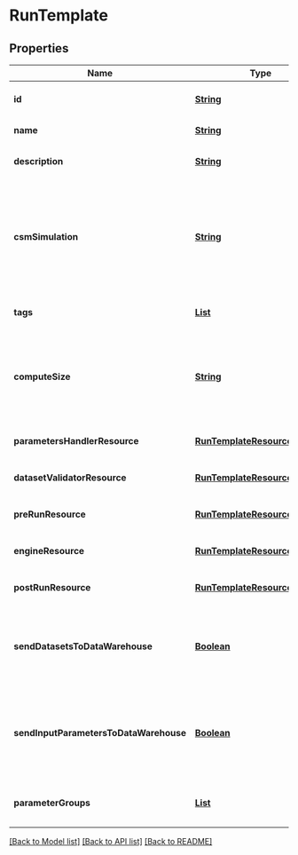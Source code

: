 # RunTemplate
## Properties

Name | Type | Description | Notes
------------ | ------------- | ------------- | -------------
**id** | [**String**](string.md) | the Solution Run Template id | [default to null]
**name** | [**String**](string.md) | the Run Template name | [default to null]
**description** | [**String**](string.md) | the Run Template description | [optional] [default to null]
**csmSimulation** | [**String**](string.md) | the Cosmo Tech simulation name. This information is send to the Engine. Mandatory information if no Engine is defined | [optional] [default to null]
**tags** | [**List**](string.md) | the list of Run Template tags | [optional] [default to null]
**computeSize** | [**String**](string.md) | the compute size needed for this Run Template. Standard sizes are basic and highcpu. Default is basic | [optional] [default to null]
**parametersHandlerResource** | [**RunTemplateResourceStorage**](RunTemplateResourceStorage.md) |  | [optional] [default to null]
**datasetValidatorResource** | [**RunTemplateResourceStorage**](RunTemplateResourceStorage.md) |  | [optional] [default to null]
**preRunResource** | [**RunTemplateResourceStorage**](RunTemplateResourceStorage.md) |  | [optional] [default to null]
**engineResource** | [**RunTemplateResourceStorage**](RunTemplateResourceStorage.md) |  | [optional] [default to null]
**postRunResource** | [**RunTemplateResourceStorage**](RunTemplateResourceStorage.md) |  | [optional] [default to null]
**sendDatasetsToDataWarehouse** | [**Boolean**](boolean.md) | whether or not the Datasets values are send to the DataWarehouse prior to Simulation Run | [optional] [default to true]
**sendInputParametersToDataWarehouse** | [**Boolean**](boolean.md) | whether or not the input parameters values are send to the DataWarehouse prior to Simulation Run | [optional] [default to true]
**parameterGroups** | [**List**](string.md) | the ordered list of parameters groups for the Run Template | [optional] [default to null]

[[Back to Model list]](../README.md#documentation-for-models) [[Back to API list]](../README.md#documentation-for-api-endpoints) [[Back to README]](../README.md)

